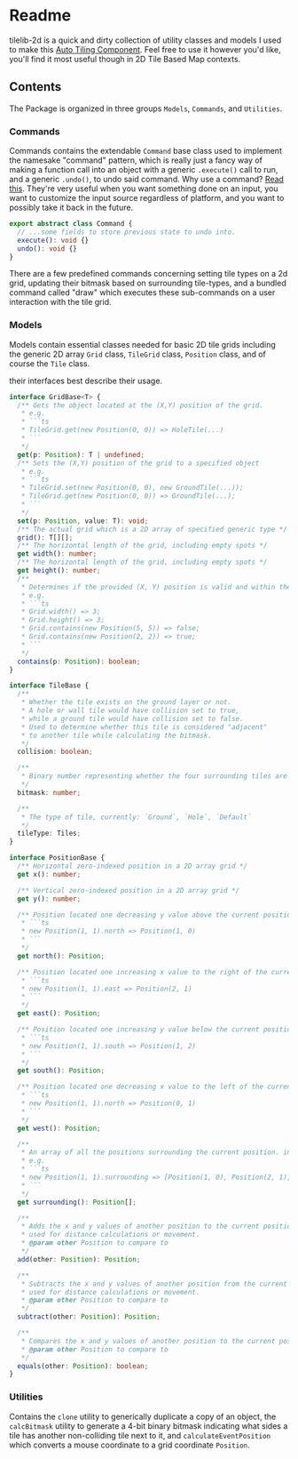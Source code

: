 # Readme

tilelib-2d is a quick and dirty collection of utility classes and models I used
to make this [Auto Tiling Component](keagentcreative.com/blog/auto-tiling-1).
Feel free to use it however you'd like, you'll find it most useful though in 2D
Tile Based Map contexts.

## Contents

The Package is organized in three groups `Models`, `Commands`, and `Utilities`.

### Commands

Commands contains the extendable `Command` base class used to implement the
namesake "command" pattern, which is really just a fancy way of making a
function call into an object with a generic `.execute()` call to run, and a
generic `.undo()`, to undo said command. Why use a command?
[Read this](https://gameprogrammingpatterns.com/command.html). They're very
useful when you want something done on an input, you want to customize the input
source regardless of platform, and you want to possibly take it back in the
future.

```ts
export abstract class Command {
  // ...some fields to store previous state to undo into.
  execute(): void {}
  undo(): void {}
}
```

There are a few predefined commands concerning setting tile types on a 2d grid,
updating their bitmask based on surrounding tile-types, and a bundled command
called "draw" which executes these sub-commands on a user interaction with the
tile grid.

### Models

Models contain essential classes needed for basic 2D tile grids including the
generic 2D array `Grid` class, `TileGrid` class, `Position` class, and of course
the `Tile` class.

their interfaces best describe their usage.

```ts
interface GridBase<T> {
  /** Gets the object located at the (X,Y) position of the grid.
   * e.g.
   * ```ts
   * TileGrid.get(new Position(0, 0)) => HoleTile(...)
   * ```
   */
  get(p: Position): T | undefined;
  /** Sets the (X,Y) position of the grid to a specified object
   * e.g.
   * ```ts
   * TileGrid.set(new Position(0, 0), new GroundTile(...));
   * TileGrid.get(new Position(0, 0)) => GroundTile(...);
   * ```
   */
  set(p: Position, value: T): void;
  /** The actual grid which is a 2D array of specified generic type */
  grid(): T[][];
  /** The horizontal length of the grid, including empty spots */
  get width(): number;
  /** The horizontal length of the grid, including empty spots */
  get height(): number;
  /**
   * Determines if the provided (X, Y) position is valid and within the grid. Used for boundary detection
   * e.g.
   * ```ts
   * Grid.width() => 3;
   * Grid.height() => 3;
   * Grid.contains(new Position(5, 5)) => false;
   * Grid.contains(new Position(2, 2)) => true;
   * ```
   */
  contains(p: Position): boolean;
}
```

```ts
interface TileBase {
  /**
   * Whether the tile exists on the ground layer or not.
   * A hole or wall tile would have collision set to true,
   * while a ground tile would have collision set to false.
   * Used to determine whether this tile is considered "adjacent"
   * to another tile while calculating the bitmask.
   */
  collision: boolean;

  /**
   * Binary number representing whether the four surrounding tiles are traversable or not.
   */
  bitmask: number;

  /**
   * The type of tile, currently: `Ground`, `Hole`, `Default`
   */
  tileType: Tiles;
}
```

```ts
interface PositionBase {
  /** Horizontal zero-indexed position in a 2D array grid */
  get x(): number;

  /** Vertical zero-indexed position in a 2D array grid */
  get y(): number;

  /** Position located one decreasing y value above the current position e.g.
   * ```ts
   * new Position(1, 1).north => Position(1, 0)
   * ```
   */
  get north(): Position;

  /** Position located one increasing x value to the right of the current position e.g.
   * ```ts
   * new Position(1, 1).east => Position(2, 1)
   * ```
   */
  get east(): Position;

  /** Position located one increasing y value below the current position e.g.
   * ```ts
   * new Position(1, 1).south => Position(1, 2)
   * ```
   */
  get south(): Position;

  /** Position located one decreasing x value to the left of the current position e.g.
   * ```ts
   * new Position(1, 1).north => Position(0, 1)
   * ```
   */
  get west(): Position;

  /**
   * An array of all the positions surrounding the current position. in North -> East -> South -> West order.
   * e.g.
   * ```ts
   * new Position(1, 1).surrounding => [Position(1, 0), Position(2, 1), Position(1, 2), Position(0, 1)]
   * ```
   */
  get surrounding(): Position[];

  /**
   * Adds the x and y values of another position to the current position and returns a new Position,
   * used for distance calculations or movement.
   * @param other Position to compare to
   */
  add(other: Position): Position;

  /**
   * Subtracts the x and y values of another position from the current position and returns a new Position,
   * used for distance calculations or movement.
   * @param other Position to compare to
   */
  subtract(other: Position): Position;

  /**
   * Compares the x and y values of another position to the current position and returns true if both are equal
   * @param other Position to compare to
   */
  equals(other: Position): boolean;
}
```

### Utilities

Contains the `clone` utility to generically duplicate a copy of an object, the
`calcBitmask` utility to generate a 4-bit binary bitmask indicating what sides a tile has another non-colliding tile next to it,
and `calculateEventPosition` which converts a mouse coordinate to a grid coordinate `Position`.
